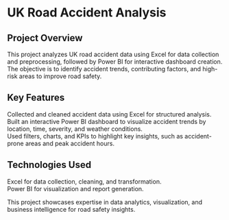 <h1>UK Road Accident Analysis</h1>

<h2>Project Overview</h2>
This project analyzes UK road accident data using Excel for data collection and preprocessing, followed by Power BI for interactive dashboard creation. The objective is to identify accident trends, contributing factors, and high-risk areas to improve road safety.

<h2>Key Features</h2>
Collected and cleaned accident data using Excel for structured analysis.<br>
Built an interactive Power BI dashboard to visualize accident trends by location, time, severity, and weather conditions.<br>
Used filters, charts, and KPIs to highlight key insights, such as accident-prone areas and peak accident hours.<br>

<h2>Technologies Used</h2>
Excel for data collection, cleaning, and transformation.<br>
Power BI for visualization and report generation.<br>

This project showcases expertise in data analytics, visualization, and business intelligence for road safety insights.

